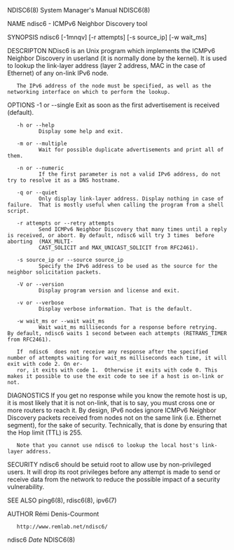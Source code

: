 NDISC6(8)                                                              System Manager's Manual                                                             NDISC6(8)

NAME
       ndisc6 - ICMPv6 Neighbor Discovery tool

SYNOPSIS
       ndisc6 [-1mnqv] [-r attempts] [-s source_ip] [-w wait_ms] <IPv6 address> <iface>

DESCRIPTON
       NDisc6 is an Unix program which implements the ICMPv6 Neighbor Discovery in userland (it is normally done by the kernel). It is used to lookup the link-layer
       address (layer 2 address, MAC in the case of Ethernet) of any on-link IPv6 node.

       The IPv6 address of the node must be specified, as well as the networking interface on which to perform the lookup.

OPTIONS
       -1 or --single
              Exit as soon as the first advertisement is received (default).

       -h or --help
              Display some help and exit.

       -m or --multiple
              Wait for possible duplicate advertisements and print all of them.

       -n or --numeric
              If the first parameter is not a valid IPv6 address, do not try to resolve it as a DNS hostname.

       -q or --quiet
              Only display link-layer address. Display nothing in case of failure.  That is mostly useful when calling the program from a shell script.

       -r attempts or --retry attempts
              Send ICMPv6 Neighbor Discovery that many times until a reply is received, or abort. By default, ndisc6 will try 3 times  before  aborting  (MAX_MULTI‐
              CAST_SOLICIT and MAX_UNICAST_SOLICIT from RFC2461).

       -s source_ip or --source source_ip
              Specify the IPv6 address to be used as the source for the neighbor solicitation packets.

       -V or --version
              Display program version and license and exit.

       -v or --verbose
              Display verbose information. That is the default.

       -w wait_ms or --wait wait_ms
              Wait wait_ms milliseconds for a response before retrying.  By default, ndisc6 waits 1 second between each attempts (RETRANS_TIMER from RFC2461).

       If  ndisc6  does not receive any response after the specified number of attempts waiting for wait_ms milliseconds each time, it will exit with code 2. On er‐
       ror, it exits with code 1.  Otherwise it exits with code 0. This makes it possible to use the exit code to see if a host is on-link or not.

DIAGNOSTICS
       If you get no response while you know the remote host is up, it is most likely that it is not on-link, that is to say, you must cross one or more routers  to
       reach  it.  By  design, IPv6 nodes ignore ICMPv6 Neighbor Discovery packets received from nodes not on the same link (i.e. Ethernet segment), for the sake of
       security. Technically, that is done by ensuring that the Hop limit (TTL) is 255.

       Note that you cannot use ndisc6 to lookup the local host's link-layer address.

SECURITY
       ndisc6 should be setuid root to allow use by non-privileged users. It will drop its root privileges before any attempt is made to send or receive  data  from
       the network to reduce the possible impact of a security vulnerability.

SEE ALSO
       ping6(8), rdisc6(8), ipv6(7)

AUTHOR
       Rémi Denis-Courmont <remi at remlab dot net>

       http://www.remlab.net/ndisc6/

ndisc6                                                                         $Date$                                                                      NDISC6(8)
